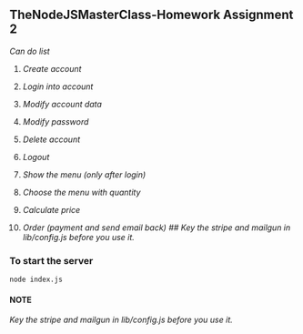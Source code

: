 ## TheNodeJSMasterClass-Homework Assignment 2

*Can do list*

1. *Create account*

2. *Login into account*

3. *Modify account data*

4. *Modify password*

5. *Delete account*

6. *Logout*

7. *Show the menu (only after login)*

8. *Choose the menu with quantity*

9. *Calculate price*

10. *Order (payment and send email back) ## Key the stripe and mailgun in lib/config.js before you use it.*

### To start the server

```
node index.js
```

#### NOTE
*Key the stripe and mailgun in lib/config.js before you use it.*
